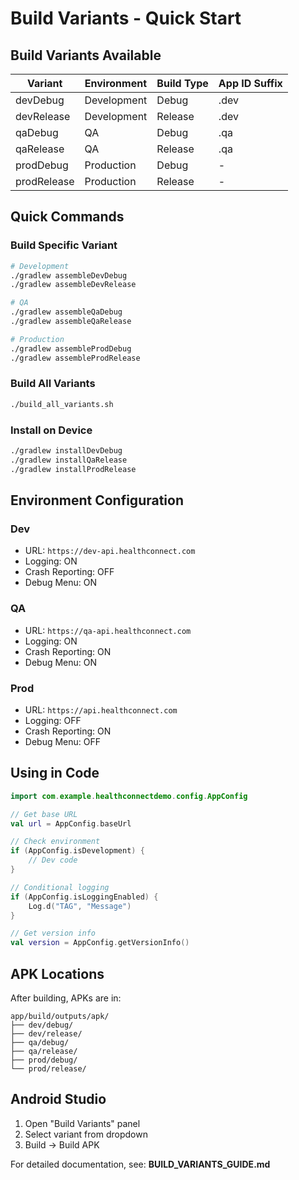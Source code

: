 # Build Variants - Quick Start

## Build Variants Available

| Variant | Environment | Build Type | App ID Suffix |
|---------|-------------|------------|---------------|
| devDebug | Development | Debug | .dev |
| devRelease | Development | Release | .dev |
| qaDebug | QA | Debug | .qa |
| qaRelease | QA | Release | .qa |
| prodDebug | Production | Debug | - |
| prodRelease | Production | Release | - |

## Quick Commands

### Build Specific Variant
```bash
# Development
./gradlew assembleDevDebug
./gradlew assembleDevRelease

# QA
./gradlew assembleQaDebug
./gradlew assembleQaRelease

# Production
./gradlew assembleProdDebug
./gradlew assembleProdRelease
```

### Build All Variants
```bash
./build_all_variants.sh
```

### Install on Device
```bash
./gradlew installDevDebug
./gradlew installQaRelease
./gradlew installProdRelease
```

## Environment Configuration

### Dev
- URL: `https://dev-api.healthconnect.com`
- Logging: ON
- Crash Reporting: OFF
- Debug Menu: ON

### QA
- URL: `https://qa-api.healthconnect.com`
- Logging: ON
- Crash Reporting: ON
- Debug Menu: ON

### Prod
- URL: `https://api.healthconnect.com`
- Logging: OFF
- Crash Reporting: ON
- Debug Menu: OFF

## Using in Code

```kotlin
import com.example.healthconnectdemo.config.AppConfig

// Get base URL
val url = AppConfig.baseUrl

// Check environment
if (AppConfig.isDevelopment) {
    // Dev code
}

// Conditional logging
if (AppConfig.isLoggingEnabled) {
    Log.d("TAG", "Message")
}

// Get version info
val version = AppConfig.getVersionInfo()
```

## APK Locations

After building, APKs are in:
```
app/build/outputs/apk/
├── dev/debug/
├── dev/release/
├── qa/debug/
├── qa/release/
├── prod/debug/
└── prod/release/
```

## Android Studio

1. Open "Build Variants" panel
2. Select variant from dropdown
3. Build → Build APK

For detailed documentation, see: **BUILD_VARIANTS_GUIDE.md**
